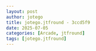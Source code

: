 ```yaml
---
layout: post
author: jotego
title: jotego.jtfround - 3ccd5f9
date: 2025-07-05
categories: [Arcade, jtfround]
tags: [jotego.jtfround]
---
```


